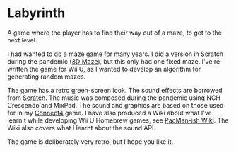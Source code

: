 # Labyrinth

A game where the player has to find their way out of a maze, to get to the next level.

I had wanted to do a maze game for many years. I did a version in Scratch during the pandemic ([3D Maze](https://scratch.mit.edu/projects/377509068/)), but this only had one fixed maze. I've re-written the game for Wii U, as I wanted to develop an algorithm for generating random mazes. 

The game has a retro green-screen look. The sound effects are borrowed from [Scratch](https://scratch.mit.edu/). The music was composed during the pandemic using NCH Crescendo and MixPad. The sound and graphics are based on those used for in my [Connect4](https://github.com/MartinButlerAAA/Connect4) game. I have also produced a Wiki about what I've learn't while developing Wii U Homebrew games, see [PacMan-ish Wiki](https://github.com/MartinButlerAAA/PacMan-ishU/wiki). The Wiki also covers what I learnt about the sound API.

The game is deliberately very retro, but I hope you like it.
